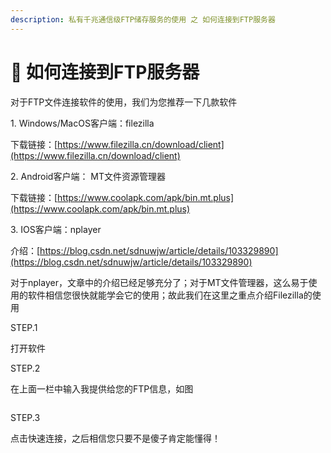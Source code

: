 ```yaml
---
description: 私有千兆通信级FTP储存服务的使用 之 如何连接到FTP服务器
---
```


# 🔮 如何连接到FTP服务器

对于FTP文件连接软件的使用，我们为您推荐一下几款软件

&#x20;    1\.  Windows/MacOS客户端：filezilla&#x20;

&#x20;         下载链接：[https://www.filezilla.cn/download/client](https://www.filezilla.cn/download/client)

&#x20;    2\. Android客户端： MT文件资源管理器

&#x20;         下载链接：[https://www.coolapk.com/apk/bin.mt.plus](https://www.coolapk.com/apk/bin.mt.plus)

&#x20;    3\. IOS客户端：nplayer

&#x20;         介绍：[https://blog.csdn.net/sdnuwjw/article/details/103329890](https://blog.csdn.net/sdnuwjw/article/details/103329890)



对于nplayer，文章中的介绍已经足够充分了；对于MT文件管理器，这么易于使用的软件相信您很快就能学会它的使用；故此我们在这里之重点介绍Filezilla的使用

STEP.1

打开软件



STEP.2

在上面一栏中输入我提供给您的FTP信息，如图

<figure><img src="https://i.imgtg.com/2023/06/10/OBTYeS.png" alt=""><figcaption></figcaption></figure>



STEP.3

点击快速连接，之后相信您只要不是傻子肯定能懂得！
